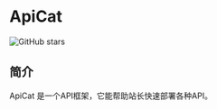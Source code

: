 # ApiCat
![GitHub stars](https://img.shields.io/github/stars/xinghai-osc/apicat?style=social.svg?style=social&label=Star)  
## 简介
ApiCat 是一个API框架，它能帮助站长快速部署各种API。